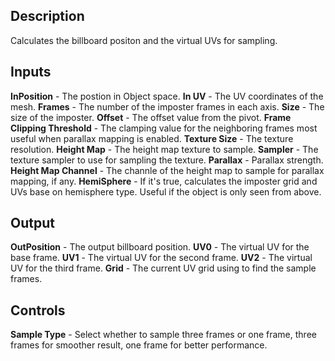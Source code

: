 ## Description
Calculates the billboard positon and the virtual UVs for sampling.

## Inputs
**InPosition** - The postion in Object space.
**In UV** - The UV coordinates of the mesh.
**Frames** - The number of the imposter frames in each axis.
**Size** - The size of the imposter.
**Offset** - The offset value from the pivot.
**Frame Clipping Threshold** - The clamping value for the neighboring frames most useful when parallax mapping is enabled.
**Texture Size** - The texture resolution.
**Height Map** - The height map texture to sample.
**Sampler** - The texture sampler to use for sampling the texture.
**Parallax** - Parallax strength.
**Height Map Channel** - The channle of the height map to sample for parallax mapping, if any.
**HemiSphere** - If it's true, calculates the imposter grid and UVs base on hemisphere type. Useful if the object is only seen from above.

## Output
**OutPosition** - The output billboard position.
**UV0** - The virtual UV for the base frame.
**UV1** - The virtual UV for the second frame.
**UV2** - The virtual UV for the third frame.
**Grid** - The current UV grid using to find the sample frames.

## Controls
**Sample Type** - Select whether to sample three frames or one frame, three frames for smoother result, one frame for better performance.
